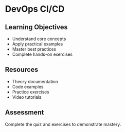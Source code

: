 # DevOps CI/CD

##  Learning Objectives
- Understand core concepts
- Apply practical examples  
- Master best practices
- Complete hands-on exercises

##  Resources
- Theory documentation
- Code examples
- Practice exercises
- Video tutorials

##  Assessment
Complete the quiz and exercises to demonstrate mastery.
